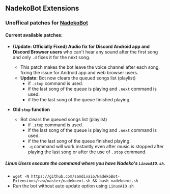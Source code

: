 ## NadekoBot Extensions

### Unoffical patches for [NadekoBot](https://github.com/Kwoth/NadekoBot)

#### Current available patches:

- **(Update: Officially Fixed) Audio fix for Discord Android app and Discord Browser users** who can't hear any sound after the first song and only `.d` fixes it for the next song.
	- This patch makes the bot leave the voice channel after each song, fixing the issue for Android app and web browser users.
	- **Update:** Bot now clears the queued songs list (playlist)
		- if `.stop` command is used.
		- if the last song of the queue is playing and `.next` command is used.
		- if the the last song of the queue finished playing.

- **Old `stop` function**
	- Bot clears the queued songs list (playlist)
		- if `.stop` command is used.
		- if the last song of the queue is playing and `.next` command is used.
		- if the the last song of the queue finished playing.
		- `.q` command will work instantly even after music is stopped after playing the last song or after the use of `.stop` command.

##### Linux Users execute the command where you have Nadeko's `LinuxAIO.sh`.

- `wget -N https://github.com/samdivaio/NadekoBot-Extensions/raw/master/nadekoext.sh && bash nadekoext.sh`
- Run the bot without auto update option using `LinuxAIO.sh`
	
